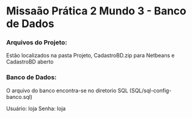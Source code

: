 # Missaão Prática 2 Mundo 3 - Banco de Dados

### Arquivos do Projeto:

Estão localizados na pasta Projeto, CadastroBD.zip para Netbeans e CadastroBD aberto

### Banco de Dados:

O arquivo do banco encontra-se no diretorio SQL (SQL/sql-config-banco.sql)

Usuário: loja
Senha: loja
